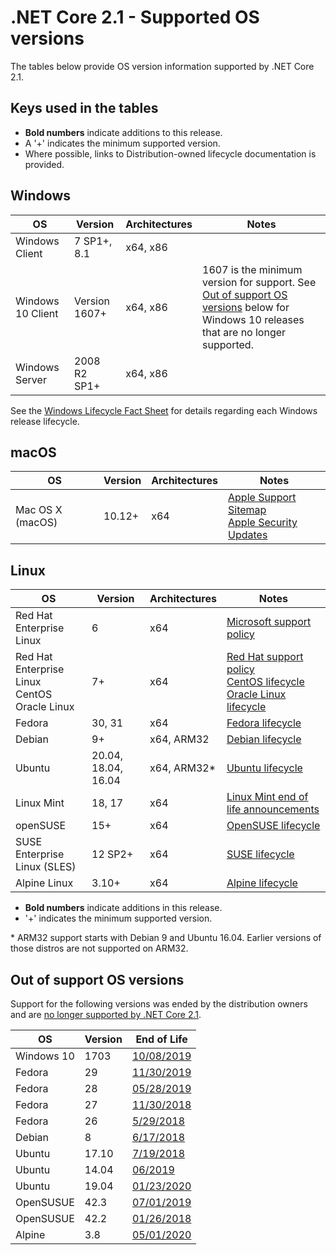 # .NET Core 2.1 - Supported OS versions

The tables below provide OS version information supported by .NET Core 2.1.

## Keys used in the tables

* **Bold numbers** indicate additions to this release.
* A '+' indicates the minimum supported version.
* Where possible, links to Distribution-owned lifecycle documentation is provided.

## Windows

OS                            | Version                       | Architectures  | Notes
------------------------------|-------------------------------|----------------|-----
Windows Client                | 7 SP1+, 8.1                   | x64, x86       |
Windows 10 Client             | Version 1607+                 | x64, x86       | 1607 is the minimum version for support. See [Out of support OS versions](#out-of-support-os-versions) below for Windows 10 releases that are no longer supported.
Windows Server                | 2008 R2 SP1+                  | x64, x86       |

See the [Windows Lifecycle Fact Sheet](https://support.microsoft.com/en-us/help/13853/windows-lifecycle-fact-sheet) for details regarding each Windows release lifecycle.

## macOS

OS                            | Version                       | Architectures  | Notes
------------------------------|-------------------------------|----------------|-----
Mac OS X (macOS)              | 10.12+                        | x64            | [Apple Support Sitemap](https://support.apple.com/sitemap) <br> [Apple Security Updates](https://support.apple.com/en-us/HT201222)

## Linux

OS                            | Version                       | Architectures  | Notes
------------------------------|-------------------------------|----------------|-----
Red Hat Enterprise Linux      | 6                             | x64            | [Microsoft support policy](https://dotnet.microsoft.com/platform/support/policy/)
Red Hat Enterprise Linux <br> CentOS <br> Oracle Linux | 7+    | x64            | [Red Hat support policy](https://access.redhat.com/support/policy/updates/errata/) <br> [CentOS lifecycle](https://wiki.centos.org/FAQ/General#head-fe8a0be91ee3e7dea812e8694491e1dde5b75e6d) <br> [Oracle Linux lifecycle](https://www.oracle.com/a/ocom/docs/elsp-lifetime-069338.pdf)
Fedora                        | 30, 31                        | x64            | [Fedora lifecycle](https://fedoraproject.org/wiki/End_of_life)
Debian                        | 9+                             | x64, ARM32     | [Debian lifecycle](https://wiki.debian.org/DebianReleases)
Ubuntu                        | 20.04, 18.04, 16.04           | x64, ARM32\*   | [Ubuntu lifecycle](https://wiki.ubuntu.com/Releases)
Linux Mint                    | 18, 17                        | x64            | [Linux Mint end of life announcements](https://forums.linuxmint.com/search.php?keywords=%22end+of+life%22&terms=all&author=&sc=1&sf=titleonly&sr=posts&sk=t&sd=d&st=0&ch=300&t=0&submit=Search)
openSUSE                      | 15+                         | x64            | [OpenSUSE lifecycle](https://en.opensuse.org/Lifetime)
SUSE Enterprise Linux (SLES)  | 12 SP2+                       | x64            | [SUSE lifecycle](https://www.suse.com/lifecycle/)
Alpine Linux                  | 3.10+                          | x64            | [Alpine lifecycle](https://wiki.alpinelinux.org/wiki/Alpine_Linux:Releases)

* **Bold numbers** indicate additions in this release.
* '+' indicates the minimum supported version.

\* ARM32 support starts with Debian 9 and Ubuntu 16.04. Earlier versions of those distros are not supported on ARM32.

## Out of support OS versions

Support for the following versions was ended by the distribution owners and are [no longer supported by .NET Core 2.1](https://github.com/dotnet/core/blob/master/os-lifecycle-policy.md).

|OS         | Version  | End of Life |
|-----------|----------|-------------|
| Windows 10| 1703     | [10/08/2019](https://support.microsoft.com/en-us/help/13853/windows-lifecycle-fact-sheet) |
| Fedora    | 29       | [11/30/2019](https://fedoraproject.org/wiki/End_of_life)   |
| Fedora    | 28       | [05/28/2019](https://fedoramagazine.org/fedora-28-end-of-life/)   |
| Fedora    | 27       | [11/30/2018](https://fedoramagazine.org/fedora-27-end-of-life/)   |
| Fedora    | 26       | [5/29/2018](https://fedoramagazine.org/fedora-26-end-life/)   |
| Debian    | 8        | [6/17/2018](https://lists.debian.org/debian-security-announce/2018/msg00132.html)
| Ubuntu    | 17.10    | [7/19/2018](https://lists.ubuntu.com/archives/ubuntu-announce/2018-July/000232.html) |
| Ubuntu    | 14.04    | [06/2019](https://wiki.ubuntu.com/Releases)   |
| Ubuntu    | 19.04    | [01/23/2020](https://wiki.ubuntu.com/Releases)   |
| OpenSUSUE | 42.3     |  [07/01/2019](https://lists.opensuse.org/opensuse-security-announce/2019-07/msg00000.html)   |
| OpenSUSUE | 42.2     |  [01/26/2018](https://lists.opensuse.org/opensuse-security-announce/2018-01/msg00103.html)   |
| Alpine    | 3.8      | [05/01/2020](https://wiki.alpinelinux.org/wiki/Alpine_Linux:Releases)   |
